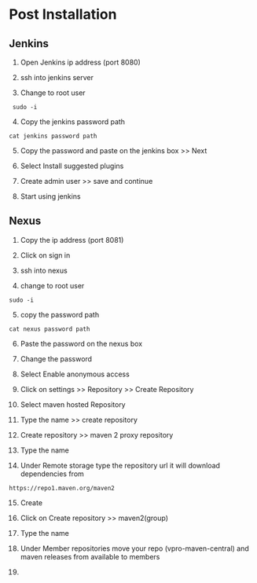 # Post Installation

## Jenkins

1. Open Jenkins ip address (port 8080)

2. ssh into jenkins server

3. Change to root user

```
 sudo -i
```

4. Copy the jenkins password path

```
cat jenkins password path
```

5. Copy the password and paste on the jenkins box >> Next

6. Select Install suggested plugins

7. Create admin user >> save and continue

8. Start using jenkins

## Nexus

1. Copy the ip address (port 8081)

2. Click on sign in

3. ssh into nexus

4. change to root user

```
sudo -i
```

5. copy the password path

```
cat nexus password path
```

6. Paste the password on the nexus box

7. Change the password

8. Select Enable anonymous access

9. Click on settings >> Repository >> Create Repository

10. Select maven hosted Repository

11. Type the name >> create repository

12. Create repository >> maven 2 proxy repository

13. Type the name

14. Under Remote storage type the repository url it will download dependencies from

```
https://repo1.maven.org/maven2
```

15. Create

16. Click on Create repository >> maven2(group)

17. Type the name

18. Under Member repositories move your repo (vpro-maven-central) and maven releases from available to members

19.
